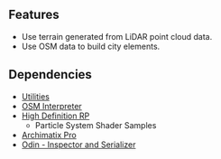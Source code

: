 ## Features
- Use terrain generated from LiDAR point cloud data.
- Use OSM data to build city elements.


## Dependencies
- [Utilities](https://github.com/Besjan/Utilities)
- [OSM Interpreter](https://github.com/Besjan/OSM-Interpreter)
- [High Definition RP](https://docs.unity3d.com/Packages/com.unity.render-pipelines.high-definition@9.0/manual/index.html)
    - Particle System Shader Samples
- [Archimatix Pro](https://assetstore.unity.com/packages/tools/modeling/archimatix-pro-59733)
- [Odin - Inspector and Serializer](https://assetstore.unity.com/packages/tools/utilities/odin-inspector-and-serializer-89041)
